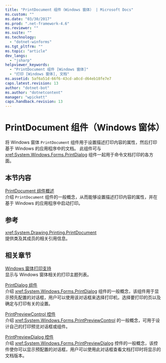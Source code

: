 ```yaml
---
title: "PrintDocument 组件（Windows 窗体） | Microsoft Docs"
ms.custom: ""
ms.date: "03/30/2017"
ms.prod: ".net-framework-4.6"
ms.reviewer: ""
ms.suite: ""
ms.technology: 
  - "dotnet-winforms"
ms.tgt_pltfrm: ""
ms.topic: "article"
dev_langs: 
  - "jsharp"
helpviewer_keywords: 
  - "PrintDocument 组件 [Windows 窗体]"
  - "打印 [Windows 窗体], 文档"
ms.assetid: 5af6a51d-66f6-43cd-a8cd-d64eb18fe7e7
caps.latest.revision: 13
author: "dotnet-bot"
ms.author: "dotnetcontent"
manager: "wpickett"
caps.handback.revision: 13
---
```

# PrintDocument 组件（Windows 窗体）
将 Windows 窗体 `PrintDocument` 组件用于设置描述打印内容的属性，然后打印基于 Windows 的应用程序中的文档。  此组件可与 <xref:System.Windows.Forms.PrintDialog> 组件一起用于命令文档打印的各方面。  
  
## 本节内容  
 [PrintDocument 组件概述](../../../../docs/framework/winforms/controls/printdocument-component-overview-windows-forms.md)  
 介绍 `PrintDocument` 组件的一般概念，从而能够设置描述打印内容的属性，并在基于 Windows 的应用程序中启动打印。  
  
## 参考  
 <xref:System.Drawing.Printing.PrintDocument>  
 提供类及其成员的相关引用信息。  
  
## 相关章节  
 [Windows 窗体打印支持](../../../../docs/framework/winforms/advanced/windows-forms-print-support.md)  
 显示与 Windows 窗体相关的打印主题列表。  
  
 [PrintDialog 组件](../../../../docs/framework/winforms/controls/printdialog-component-windows-forms.md)  
 介绍 <xref:System.Windows.Forms.PrintDialog> 组件的一般概念，该组件用于显示预先配置的对话框，用户可以使用该对话框来选择打印机，选择要打印的页以及确定与打印有关的设置。  
  
 [PrintPreviewControl 控件](../../../../docs/framework/winforms/controls/printpreviewcontrol-control-windows-forms.md)  
 介绍 <xref:System.Windows.Forms.PrintPreviewControl> 的一般概念，可用于设计自己的打印预览对话框或组件。  
  
 [PrintPreviewDialog 控件](../../../../docs/framework/winforms/controls/printpreviewdialog-control-windows-forms.md)  
 介绍 <xref:System.Windows.Forms.PrintPreviewDialog> 控件的一般概念，该控件使你可以显示预配置的对话框，用户可以使用此对话框查看文档打印时将显示的文档版本。